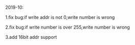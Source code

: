 2019-10:

1.fix bug:if write addr is not 0,write number is wrong

2.fix bug:if write number is over 255,write number is wrong

3.add 16bit addr support
